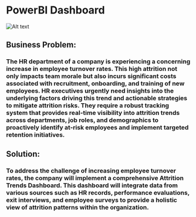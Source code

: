 # PowerBI Dashboard
![Alt text](https://media.istockphoto.com/id/1425235289/photo/data-analyst-working-on-business-analytics-dashboard-with-charts-metrics-and-kpi-to-analyze.jpg?s=2048x2048&w=is&k=20&c=Y7grTaMrp8c_kFryLgM3Isd_6bu1NGfF7TAOtDE7wMc=)
## Business Problem:
### The HR department of a company is experiencing a concerning increase in employee turnover rates. This high attrition not only impacts team morale but also incurs significant costs associated with recruitment, onboarding, and training of new employees. HR executives urgently need insights into the underlying factors driving this trend and actionable strategies to mitigate attrition risks. They require a robust tracking system that provides real-time visibility into attrition trends across departments, job roles, and demographics to proactively identify at-risk employees and implement targeted retention initiatives.



## Solution:
### To address the challenge of increasing employee turnover rates, the company will implement a comprehensive Attrition Trends Dashboard. This dashboard will integrate data from various sources such as HR records, performance evaluations, exit interviews, and employee surveys to provide a holistic view of attrition patterns within the organization.


